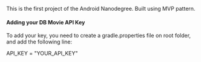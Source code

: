 This is the first project of the Android Nanodegree. Built using MVP pattern.

#### Adding your DB Movie API Key
 
To add your key, you need to create a gradle.properties file on root folder, and 
add the following line:

API_KEY = "YOUR_API_KEY"
  
  
